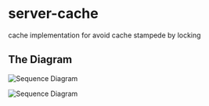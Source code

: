 # server-cache
cache implementation for avoid cache stampede by locking


The Diagram
----

![Sequence Diagram](http://www.plantuml.com/plantuml/proxy?src=https://raw.githubusercontent.com/Maznna/server-cache/main/activity-diagram.plum)

![Sequence Diagram](http://www.plantuml.com/plantuml/proxy?src=https://raw.githubusercontent.com/Maznna/server-cache/main/sequence-diagram.puml)

